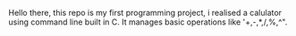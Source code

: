 Hello there, this repo is my first programming project, i realised a calulator using command line built in C. 
It manages basic operations like '+,-,*,/,%,^".
